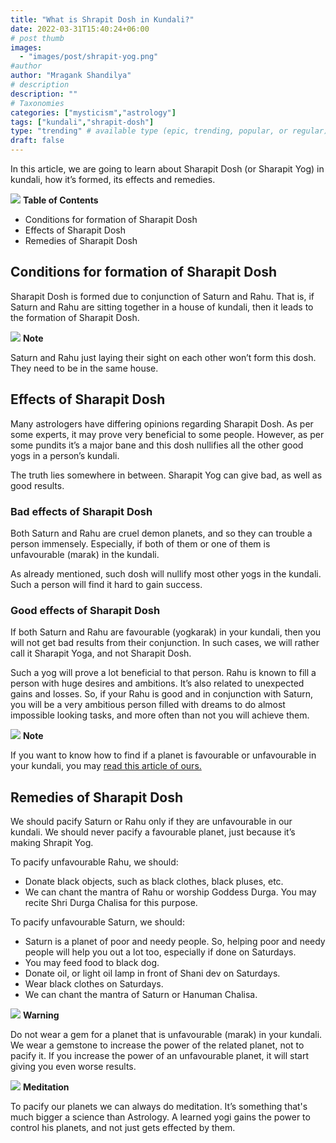 ```yaml
---
title: "What is Shrapit Dosh in Kundali?"
date: 2022-03-31T15:40:24+06:00
# post thumb
images:
  - "images/post/shrapit-yog.png"
#author
author: "Mragank Shandilya"
# description
description: ""
# Taxonomies
categories: ["mysticism","astrology"]
tags: ["kundali","shrapit-dosh"]
type: "trending" # available type (epic, trending, popular, or regular)
draft: false
---
```


In this article, we are going to learn about Sharapit Dosh (or Sharapit Yog) in kundali, how it’s formed, its effects and remedies. 

<div class="toc-mak">
  <img src="../../images/pencil.png">
  <b>Table of Contents</b>
  <ul>
  <li>Conditions for formation of Sharapit Dosh</li>
  <li>Effects of Sharapit Dosh</li> 
  <li>Remedies of Sharapit Dosh</li>
  </ul>
</div>

## Conditions for formation of Sharapit Dosh

Sharapit Dosh is formed due to conjunction of Saturn and Rahu. That is, if Saturn and Rahu are sitting together in a house of kundali, then it leads to the formation of Sharapit Dosh. 

<div class="toc-mak">
  <img src="../../../images/pencil.png">
  <b>Note</b><br>

Saturn and Rahu just laying their sight on each other won’t form this dosh. They need to be in the same house. 
</div>


## Effects of Sharapit Dosh

Many astrologers have differing opinions regarding Sharapit Dosh. As per some experts, it may prove very beneficial to some people. However, as per some pundits it’s a major bane and this dosh nullifies all the other good yogs in a person’s kundali. 

The truth lies somewhere in between. Sharapit Yog can give bad, as well as good results. 

### Bad effects of Sharapit Dosh

Both Saturn and Rahu are cruel demon planets, and so they can trouble a person immensely. Especially, if both of them or one of them is unfavourable (marak) in the kundali. 

As already mentioned, such dosh will nullify most other yogs in the kundali. Such a person will find it hard to gain success. 

### Good effects of Sharapit Dosh

If both Saturn and Rahu are favourable (yogkarak) in your kundali, then you will not get bad results from their conjunction. In such cases, we will rather call it Sharapit Yoga, and not Sharapit Dosh. 

Such a yog will prove a lot beneficial to that person. Rahu is known to fill a person with huge desires and ambitions. It’s also related to unexpected gains and losses. So, if your Rahu is good and in conjunction with Saturn, you will be a very ambitious person filled with dreams to do almost impossible looking tasks, and more often than not you will achieve them. 

<div class="toc-mak">
  <img src="../../../images/pencil.png">
  <b>Note</b><br>

If you want to know how to find if a planet is favourable or unfavourable in your kundali, you may <a href="../favourable-and-unfavourable-planets-in-astrology" title="Favourable and Unfavourable Planets" class="mak-link">read this article of ours.</a> 
</div>


## Remedies of Sharapit Dosh

We should pacify Saturn or Rahu only if they are unfavourable in our kundali. We should never pacify a favourable planet, just because it’s making Shrapit Yog. 

To pacify unfavourable Rahu, we should:
* Donate black objects, such as black clothes, black pluses, etc. 
* We can chant the mantra of Rahu or worship Goddess Durga. You may recite Shri Durga Chalisa for this purpose. 

To pacify unfavourable Saturn, we should:
* Saturn is a planet of poor and needy people. So, helping poor and needy people will help you out a lot too, especially if done on Saturdays. 
* You may feed food to black dog. 
* Donate oil, or light oil lamp in front of Shani dev on Saturdays. 
* Wear black clothes on Saturdays. 
* We can chant the mantra of Saturn or Hanuman Chalisa. 

<div class="danger-mak">
  <img src="../../../images/warning.png">
  <b>Warning</b><br>

Do not wear a gem for a planet that is unfavourable (marak) in your kundali. We wear a gemstone to increase the power of the related planet, not to pacify it. If you increase the power of an unfavourable planet, it will start giving you even worse results. 
</div>

<div class="toc-mak">
  <img src="../../../images/pencil.png">
  <b>Meditation</b><br>

To pacify our planets we can always do meditation. It’s something that's much bigger a science than Astrology. A learned yogi gains the power to control his planets, and not just gets effected by them.
</div>

